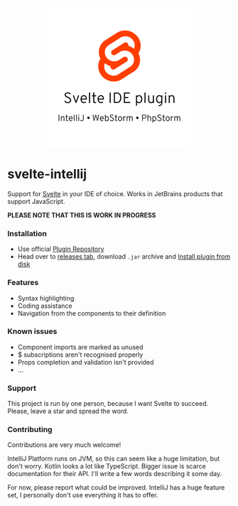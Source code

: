 <p align="center">
  <img width="320" src="./svelte-intellij-header.png" alt="logo of svelte-intellij repository">
</p>

# svelte-intellij

Support for <a href="https://svelte.dev/">Svelte</a> in your IDE of choice. Works in JetBrains products that support JavaScript.

<b>PLEASE NOTE THAT THIS IS WORK IN PROGRESS</b>

### Installation
* Use official [Plugin Repository](https://plugins.jetbrains.com/plugin/12375-svelte)
* Head over to [releases tab](https://github.com/tomblachut/svelte-intellij/releases), download `.jar` archive and [Install plugin from disk](https://www.jetbrains.com/help/webstorm/managing-plugins.html#install_plugin_from_disk)

<h3>Features</h3>

<ul>
    <li>Syntax highlighting</li>
    <li>Coding assistance</li>
    <li>Navigation from the components to their definition</li>
</ul>


<h3>Known issues</h3>

<ul>
    <li>Component imports are marked as unused</li>
    <li>$ subscriptions aren't recognised properly</li>
    <li>Props completion and validation isn't provided</li>
    <li>...</li>
</ul>

<h3>Support</h3>

This project is run by one person, because I want Svelte to succeed. Please, leave a star and spread the word.

<h3>Contributing</h3>

Contributions are very much welcome! 

IntelliJ Platform runs on JVM, so this can seem like a huge limitation, but don't worry. Kotlin looks a lot like TypeScript. Bigger issue is scarce documentation for their API. I'll write a few words describing it some day.

For now, please report what could be improved. IntelliJ has a huge feature set, I personally don't use everything it has to offer.
